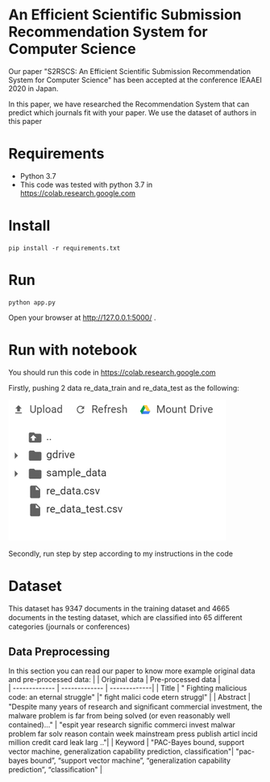 # An Efficient Scientific Submission Recommendation System for Computer Science

Our paper "S2RSCS: An Efficient Scientific Submission Recommendation System for Computer Science" has been accepted at the conference IEAAEI 2020 in Japan.

In this paper, we have researched the Recommendation System that can predict which journals fit with your paper. We use the dataset of authors in this paper 


#  Requirements

* Python 3.7
* This code was tested with python 3.7 in https://colab.research.google.com

# Install

    pip install -r requirements.txt
    
# Run

    python app.py
    
Open your browser at <a href="http://127.0.0.1:5000/">http://127.0.0.1:5000/ </a>.

# Run with notebook

You should run this code in https://colab.research.google.com

Firstly, pushing 2 data re_data_train and re_data_test as the following:

<img src="image/image1.PNG">

Secondly,  run step by step according to my instructions in the code 

#  Dataset

This dataset has 9347 documents in the training dataset and 4665 documents in the testing dataset, which are classiﬁed into 65 diﬀerent categories (journals or conferences)

## Data Preprocessing

In this section you can read our paper to know  more
example original data and pre-processed data:
|               |  Original data     | Pre-processed data              |          
| ------------- | ------------- | -------------|
| Title         | " Fighting malicious code: an eternal struggle"  |" ﬁght malici code etern struggl"        |
| Abstract      | "Despite many years of research and signiﬁcant commercial investment, the malware problem is far from being solved (or even reasonably well contained)..."  | "espit year research signiﬁc commerci invest malwar problem far solv reason contain week mainstream press publish articl incid million credit card leak larg .."|
| Keyword       |  "PAC-Bayes bound, support vector machine, generalization capability prediction, classiﬁcation"|  "pac-bayes bound”, “support vector machine”, “generalization capability prediction”, “classiﬁcation"            | 
